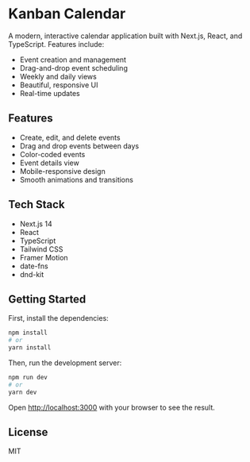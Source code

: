# Kanban Calendar

A modern, interactive calendar application built with Next.js, React, and TypeScript. Features include:

- Event creation and management
- Drag-and-drop event scheduling
- Weekly and daily views
- Beautiful, responsive UI
- Real-time updates

## Features

- Create, edit, and delete events
- Drag and drop events between days
- Color-coded events
- Event details view
- Mobile-responsive design
- Smooth animations and transitions

## Tech Stack

- Next.js 14
- React
- TypeScript
- Tailwind CSS
- Framer Motion
- date-fns
- dnd-kit

## Getting Started

First, install the dependencies:

```bash
npm install
# or
yarn install
```

Then, run the development server:

```bash
npm run dev
# or
yarn dev
```

Open [http://localhost:3000](http://localhost:3000) with your browser to see the result.

## License

MIT
